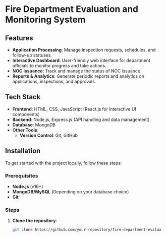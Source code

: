 # Fire Department Evaluation and Monitoring System

## Features

- **Application Processing**: Manage inspection requests, schedules, and follow-up statuses.
- **Interactive Dashboard**: User-friendly web interface for department officials to monitor progress and take actions.
- **NOC Issuance**: Track and manage the status of NOC issuance.
- **Reports & Analytics**: Generate periodic reports and analytics on applications, inspections, and approvals.

## Tech Stack

- **Frontend**: HTML, CSS, JavaScript (React.js for interactive UI components)
- **Backend**: Node.js, Express.js (API handling and data management)
- **Database**: MongoDB
- **Other Tools**: 
  - **Version Control**: Git, GitHub

## Installation

To get started with the project locally, follow these steps:

### Prerequisites

- **Node.js** (v16+)
- **MongoDB/MySQL** (Depending on your database choice)
- **Git**

### Steps

1. **Clone the repository**:
   ```bash
   git clone https://github.com/your-repository/fire-department-evaluation-software.git
